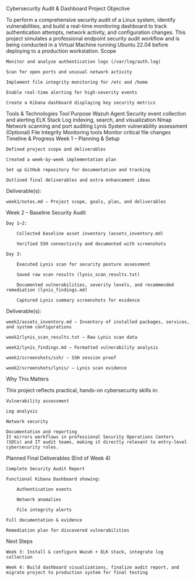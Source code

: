 Cybersecurity Audit & Dashboard Project
Objective

To perform a comprehensive security audit of a Linux system, identify vulnerabilities, and build a real-time monitoring dashboard to track authentication attempts, network activity, and configuration changes.
This project simulates a professional endpoint security audit workflow and is being conducted in a Virtual Machine running Ubuntu 22.04 before deploying to a production workstation.
Scope

    Monitor and analyze authentication logs (/var/log/auth.log)

    Scan for open ports and unusual network activity

    Implement file integrity monitoring for /etc and /home

    Enable real-time alerting for high-severity events

    Create a Kibana dashboard displaying key security metrics

Tools & Technologies
Tool	Purpose
Wazuh Agent	Security event collection and alerting
ELK Stack	Log indexing, search, and visualization
Nmap	Network scanning and port auditing
Lynis	System vulnerability assessment
(Optional) File Integrity Monitoring tools	Monitor critical file changes
Timeline & Progress
Week 1 – Planning & Setup

    Defined project scope and deliverables

    Created a week-by-week implementation plan

    Set up GitHub repository for documentation and tracking

    Outlined final deliverables and extra enhancement ideas

Deliverable(s):

    week1/notes.md – Project scope, goals, plan, and deliverables

Week 2 – Baseline Security Audit

    Day 1–2:

        Collected baseline asset inventory (assets_inventory.md)

        Verified SSH connectivity and documented with screenshots

    Day 3:

        Executed Lynis scan for security posture assessment

        Saved raw scan results (lynis_scan_results.txt)

        Documented vulnerabilities, severity levels, and recommended remediation (lynis_findings.md)

        Captured Lynis summary screenshots for evidence

Deliverable(s):

    week2/assets_inventory.md – Inventory of installed packages, services, and system configurations

    week2/lynis_scan_results.txt – Raw Lynis scan data

    week2/lynis_findings.md – Formatted vulnerability analysis

    week2/screenshots/ssh/ – SSH session proof

    week2/screenshots/lynis/ – Lynis scan evidence

Why This Matters

This project reflects practical, hands-on cybersecurity skills in:

    Vulnerability assessment

    Log analysis

    Network security

    Documentation and reporting
    It mirrors workflows in professional Security Operations Centers (SOCs) and IT audit teams, making it directly relevant to entry-level cybersecurity roles.

Planned Final Deliverables (End of Week 4)

    Complete Security Audit Report

    Functional Kibana Dashboard showing:

        Authentication events

        Network anomalies

        File integrity alerts

    Full documentation & evidence

    Remediation plan for discovered vulnerabilities

Next Steps

    Week 3: Install & configure Wazuh + ELK stack, integrate log collection

    Week 4: Build dashboard visualizations, finalize audit report, and migrate project to production system for final testing
